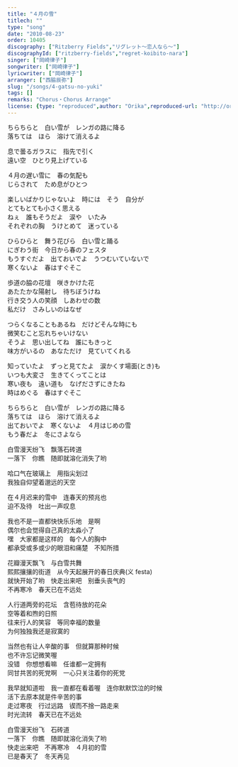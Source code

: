 ```yaml
---
title: "４月の雪"
titlech: ""
type: "song"
date: "2010-08-23"
order: 10405
discography: ["Ritzberry Fields","リグレット～恋人なら～"]
discographyId: ["ritzberry-fields","regret-koibito-nara"]
singer: ["岡崎律子"]
songwriter: ["岡崎律子"]
lyricwriter: ["岡崎律子"]
arranger: ["西脇辰弥"]
slug: "/songs/4-gatsu-no-yuki"
tags: []
remarks: "Chorus・Chorus Arrange"
license: {type: "reproduced",author: "Orika",reproduced-url: "http://orikamushi.myweb.hinet.net/",reproduced-website: "織歌蟲網站"}
---
```


ちらちらと　白い雪が　レンガの路に降る   
落ちては　ほら　溶けて消えるよ   
  
息で曇るガラスに　指先で引く   
遠い空　ひとり見上げている   
  
４月の遅い雪に　春の気配も   
じらされて　ため息がひとつ   
  
楽しいばかりじゃないよ　時には　そう　自分が   
とてもとても小さく思える   
ねぇ　誰もそうだよ　涙や　いたみ   
それぞれの胸　うけとめて　迷っている   
  
ひらひらと　舞う花びら　白い雪と踊る   
にぎわう街　今日から春のフェスタ   
もうすぐだよ　出ておいでよ　うつむいていないで   
寒くないよ　春はすぐそこ   
  
歩道の脇の花壇　咲きかけた花   
あたたかな陽射し　待ちぼうけね   
行き交う人の笑顔　しあわせの数   
私だけ　さみしいのはなぜ   
  
つらくなることもあるね　だけどそんな時にも   
微笑むこと忘れちゃいけない   
そうよ　思い出してね　誰にもきっと   
味方がいるの　あなただけ　見ていてくれる   
  
知っていたよ　ずっと見てたよ　涙かくす場面(とき)も   
いつも大変さ　生きてくってことは   
寒い夜も　遠い道も　なげださずにきたね   
時はめぐる　春はすぐそこ   
  
ちらちらと　白い雪が　レンガの路に降る   
落ちては　ほら　溶けて消えるよ   
出ておいでよ　寒くないよ　４月はじめの雪   
もう春だよ　冬にさよなら  

<!-- 翻译 -->

白雪漫天纷飞　飘落石砖道   
一落下　你瞧　随即就溶化消失了哟   
  
哈口气在玻璃上　用指尖划过   
我独自仰望着邈远的天空   
  
在４月迟来的雪中　连春天的预兆也   
迫不及待　吐出一声叹息   
  
我也不是一直都快快乐乐地　是啊   
偶尔也会觉得自己真的太淼小了   
嘿　大家都是这样的　每个人的胸中   
都承受或多或少的眼泪和痛楚　不知所措   
  
花瓣漫天飘飞　与白雪共舞   
熙熙攘攘的街道　从今天起展开的春日庆典(义 festa)   
就快开始了哟　快走出来吧　别垂头丧气的   
不再寒冷　春天已在不远处   
  
人行道两旁的花坛　含苞待放的花朵   
空等着和煦的日照   
往来行人的笑容　等同幸福的数量   
为何独独我还是寂寞的   
  
当然也有让人辛酸的事　但就算那种时候   
也不许忘记微笑喔   
没错　你想想看嘛　任谁都一定拥有   
同甘共苦的死党啊　一心只关注着你的死党   
  
我早就知道啦　我一直都在看着喔　连你默默饮泣的时候   
活下去原本就是件辛苦的事   
走过寒夜　行过远路　锲而不捨一路走来   
时光流转　春天已在不远处   
  
白雪漫天纷飞　石砖道   
一落下　你瞧　随即就溶化消失了哟   
快走出来吧　不再寒冷　４月初的雪   
已是春天了　冬天再见

